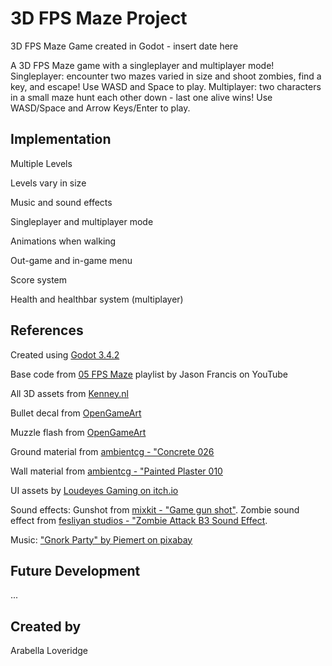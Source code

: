 # 3D FPS Maze Project

3D FPS Maze Game created in Godot - insert date here 

A 3D FPS Maze game with a singleplayer and multiplayer mode! Singleplayer: encounter two mazes varied in size and shoot zombies, find a key, and escape! Use WASD and Space to play. Multiplayer: two characters in a small maze hunt each other down - last one alive wins! Use WASD/Space and Arrow Keys/Enter to play. 

## Implementation
Multiple Levels

Levels vary in size

Music and sound effects

Singleplayer and multiplayer mode

Animations when walking 

Out-game and in-game menu

Score system

Health and healthbar system (multiplayer)

## References
Created using [Godot 3.4.2](https://godotengine.org/download/osx)

Base code from [05 FPS Maze](https://www.youtube.com/playlist?list=PL3V-_hJz2cV-Z-fjiYDZoZy56jzT7Gux8) playlist by Jason Francis on YouTube

All 3D assets from [Kenney.nl](https://kenney.nl/)

Bullet decal from [OpenGameArt](https://opengameart.org/content/bullet-decal)

Muzzle flash from [OpenGameArt](https://opengameart.org/content/muzzle-flash-with-model)

Ground material from [ambientcg - "Concrete 026](https://ambientcg.com/view?id=Concrete026)

Wall material from [ambientcg - "Painted Plaster 010](https://ambientcg.com/view?id=PaintedPlaster010) 

UI assets by [Loudeyes Gaming on itch.io](https://loudeyes.itch.io/battle-royale-fps-game-ui-asset-pack)

Sound effects: Gunshot from [mixkit - "Game gun shot"](https://mixkit.co/free-sound-effects/gun/). Zombie sound effect from [fesliyan studios - "Zombie Attack B3 Sound Effect](https://www.fesliyanstudios.com/royalty-free-sound-effects-download/zombie-174). 

Music: ["Gnork Party" by Piemert on pixabay](https://pixabay.com/music/upbeat-gnork-party-10789/)
## Future Development
...

## Created by
Arabella Loveridge
